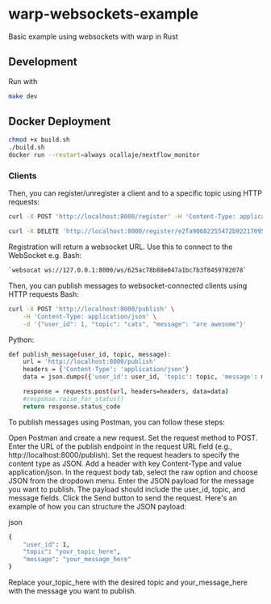 # warp-websockets-example
Basic example using websockets with warp in Rust

## Development
Run with

```bash
make dev
```

## Docker Deployment
```bash
chmod +x build.sh
./build.sh
docker run --restart=always ocallaje/nextflow_monitor
```

### Clients
Then, you can register/unregister a client and to a specific topic using HTTP requests:

```bash
curl -X POST 'http://localhost:8000/register' -H 'Content-Type: application/json' -d '{ "user_id": 1, "topic": "mytopic" }' 

curl -X DELETE 'http://localhost:8000/register/e2fa90682255472b9221709566dbceba' 
```

Registration will return a websocket URL. Use this to connect to the WebSocket e.g.
Bash:
```bash
`websocat ws://127.0.0.1:8000/ws/625ac78b88e047a1bc7b3f8459702078`
```

Then, you can publish messages to websocket-connected clients using HTTP requests
Bash:
```bash
curl -X POST 'http://localhost:8000/publish' \
    -H 'Content-Type: application/json' \
    -d '{"user_id": 1, "topic": "cats", "message": "are awesome"}'
```

Python: 
```bash
def publish_message(user_id, topic, message):
    url = 'http://localhost:8000/publish'
    headers = {'Content-Type': 'application/json'}
    data = json.dumps({'user_id': user_id, 'topic': topic, 'message': message})

    response = requests.post(url, headers=headers, data=data)
    #response.raise_for_status()
    return response.status_code
```
To publish messages using Postman, you can follow these steps:

Open Postman and create a new request.
Set the request method to POST.
Enter the URL of the publish endpoint in the request URL field (e.g., http://localhost:8000/publish).
Set the request headers to specify the content type as JSON. Add a header with key Content-Type and value application/json.
In the request body tab, select the raw option and choose JSON from the dropdown menu.
Enter the JSON payload for the message you want to publish. The payload should include the user_id, topic, and message fields.
Click the Send button to send the request.
Here's an example of how you can structure the JSON payload:

json
```bash
{
    "user_id": 1,
    "topic": "your_topic_here",
    "message": "your_message_here"
}
```
Replace your_topic_here with the desired topic and your_message_here with the message you want to publish.
